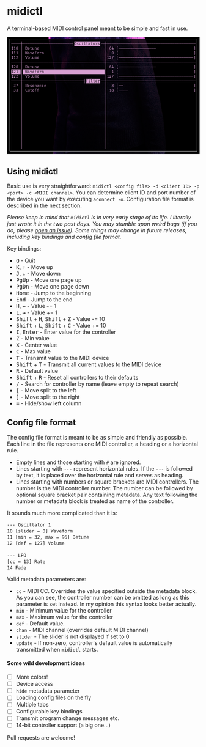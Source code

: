 # midictl

A terminal-based MIDI control panel meant to be simple and fast in use.

<img src=ss/ss.png margin=auto></img>

## Using midictl
Basic use is very straightforward: `midictl <config file> -d <client ID> -p <port> -c <MIDI channel>`.
You can determine client ID and port number of the device you want by executing `aconnect -o`.
Configuration file format is described in the next section.

_Please keep in mind that `midictl` is in very early stage of its life. I literally just wrote it in the two past days. You may stumble upon weird bugs (if you do, please [open an issue](https://github.com/Jacajack/midictl/issues/new)). Some things may change in future releases, including key bindings and config file format._

Key bindings:
 - <kbd>Q</kbd> - Quit
 - <kbd>K</kbd>, <kbd>&#8593;</kbd> - Move up
 - <kbd>J</kbd>, <kbd>&#8595;</kbd> - Move down
 - <kbd>PgUp</kbd> - Move one page up
 - <kbd>PgDn</kbd> - Move one page down
 - <kbd>Home</kbd> - Jump to the beginning
 - <kbd>End</kbd> - Jump to the end
 - <kbd>H</kbd>, <kbd>&#8592;</kbd> - Value -= 1 
 - <kbd>L</kbd>, <kbd>&#8594;</kbd> - Value += 1
 - <kbd>Shift</kbd> + <kbd>H</kbd>, <kbd>Shift</kbd> + <kbd>Z</kbd> - Value -= 10 
 - <kbd>Shift</kbd> + <kbd>L</kbd>, <kbd>Shift</kbd> + <kbd>C</kbd> - Value += 10 
 - <kbd>I</kbd>, <kbd>Enter</kbd> - Enter value for the controller
 - <kbd>Z</kbd> - Min value
 - <kbd>X</kbd> - Center value
 - <kbd>C</kbd> - Max value
 - <kbd>T</kbd> - Transmit value to the MIDI device
 - <kbd>Shift</kbd> + <kbd>T</kbd> - Transmit all current values to the MIDI device
 - <kbd>R</kbd> - Default value
 - <kbd>Shift</kbd> + <kbd>R</kbd> - Reset all controllers to their defaults
 - <kbd>/</kbd> - Search for controller by name (leave empty to repeat search)
 - <kbd>[</kbd> - Move split to the left
 - <kbd>]</kbd> - Move split to the right
 - <kbd>=</kbd> - Hide/show left column

## Config file format
The config file format is meant to be as simple and friendly as possible. Each line in the file represents one MIDI controller, a heading or a horizontal rule.
 - Empty lines and those starting with `#` are ignored.
 - Lines starting with `---` represent horizontal rules. If the `---` is followed by text, it is placed over the horizontal rule and serves as heading.
 - Lines starting with numbers or square brackets are MIDI controllers. The number is the MIDI controller number. The number can be followed by optional square bracket pair containing metadata. Any text following the number or metadata block is treated as name of the controller.

It sounds much more complicated than it is:
```
--- Oscillator 1
10 [slider = 0] Waveform
11 [min = 32, max = 96] Detune
12 [def = 127] Volume

--- LFO
[cc = 13] Rate
14 Fade
```

Valid metadata parameters are:
 - `cc` - MIDI CC. Overrides the value specified outside the metadata block. As you can see, the controller number can be omitted as long as this parameter is set instead. In my opinion this syntax looks better actually.
 - `min` - Minimum value for the controller
 - `max` - Maximum value for the controller
 - `def` - Default value. 
 - `chan` - MIDI channel (overrides default MIDI channel)
 - `slider` - The slider is not displayed if set to 0
 - `update` - If non-zero, controller's default value is automatically transmitted when `midictl` starts.

#### Some wild development ideas
 - [ ] More colors!
 - [ ] Device access
 - [ ] `hide` metadata parameter
 - [ ] Loading config files on the fly
 - [ ] Multiple tabs
 - [ ] Configurable key bindings
 - [ ] Transmit program change messages etc.
 - [ ] 14-bit controller support (a big one...)

Pull requests are welcome!